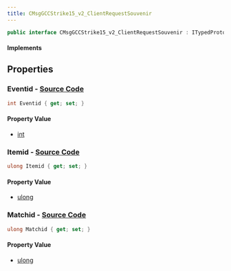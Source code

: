 ```yaml
---
title: CMsgGCCStrike15_v2_ClientRequestSouvenir
---
```


```csharp
public interface CMsgGCCStrike15_v2_ClientRequestSouvenir : ITypedProtobuf<CMsgGCCStrike15_v2_ClientRequestSouvenir>, INativeHandle
```

#### Implements

## Properties

### **Eventid** - [Source Code](https://github.com/swiftly-solution/swiftlys2/blob/main/managed/src/SwiftlyS2.Generated/Protobufs/Interfaces/CMsgGCCStrike15_v2_ClientRequestSouvenir.cs#L19)

```csharp
int Eventid { get; set; }
```

#### Property Value

- [int](https://learn.microsoft.com/dotnet/api/system.int32)

### **Itemid** - [Source Code](https://github.com/swiftly-solution/swiftlys2/blob/main/managed/src/SwiftlyS2.Generated/Protobufs/Interfaces/CMsgGCCStrike15_v2_ClientRequestSouvenir.cs#L13)

```csharp
ulong Itemid { get; set; }
```

#### Property Value

- [ulong](https://learn.microsoft.com/dotnet/api/system.uint64)

### **Matchid** - [Source Code](https://github.com/swiftly-solution/swiftlys2/blob/main/managed/src/SwiftlyS2.Generated/Protobufs/Interfaces/CMsgGCCStrike15_v2_ClientRequestSouvenir.cs#L16)

```csharp
ulong Matchid { get; set; }
```

#### Property Value

- [ulong](https://learn.microsoft.com/dotnet/api/system.uint64)


